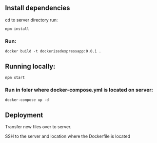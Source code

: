 ## Install dependencies
cd to server directory
run:
```
npm install
```

### Run:
```
docker build -t dockerizedexpressapp:0.0.1 .
```

## Running locally:
```
npm start
```

### Run in foler where docker-compose.yml is located on server:
```
docker-compose up -d
```

## Deployment
Transfer new files over to server.

SSH to the server and location where the Dockerfile is located